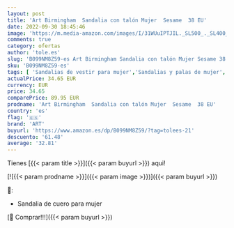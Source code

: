 ```yaml
---
layout: post
title: 'Art Birmingham  Sandalia con talón Mujer  Sesame  38 EU'
date: 2022-09-30 18:45:46
image: 'https://m.media-amazon.com/images/I/31WUuIPTJIL._SL500_._SL400_.jpg'
comments: true
category: ofertas
author: 'tole.es'
slug: 'B099NM8Z59-es Art Birmingham Sandalia con talón Mujer Sesame 38 EU'
sku: 'B099NM8Z59-es'
tags: [ 'Sandalias de vestir para mujer','Sandalias y palas de mujer','Zapatos','Zapatos para mujer','Zapatos y complementos','art','sandalia','🇪🇸', ]
actualPrice: 34.65 EUR
currency: EUR
price: 34.65
comparePrice: 89.95 EUR
prodname: 'Art Birmingham  Sandalia con talón Mujer  Sesame  38 EU'
country: 'es'
flag: '🇪🇸'
brand: 'ART'
buyurl: 'https://www.amazon.es/dp/B099NM8Z59/?tag=tolees-21'
descuento: '61.48'
average: '32.81'
---
```


Tienes [{{< param title >}}]({{< param buyurl >}}) aqui!

[![{{< param prodname >}}]({{< param image >}})]({{< param buyurl >}})

🔎:

- Sandalia de cuero para mujer

[🛒 Comprar!!!]({{< param buyurl >}})
